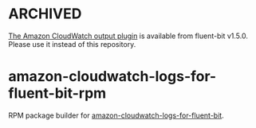 # ARCHIVED

[The Amazon CloudWatch output plugin](https://docs.fluentbit.io/manual/pipeline/outputs/cloudwatch) is available from fluent-bit v1.5.0.
Please use it instead of this repository.

# amazon-cloudwatch-logs-for-fluent-bit-rpm

RPM package builder for [amazon-cloudwatch-logs-for-fluent-bit](https://github.com/aws/amazon-cloudwatch-logs-for-fluent-bit).
